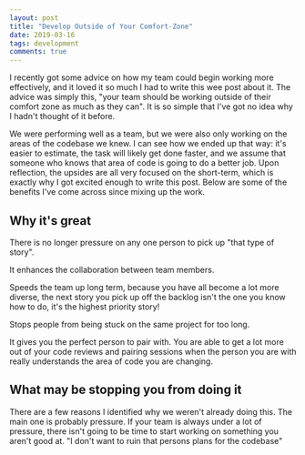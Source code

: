 ```yaml
---
layout: post
title: "Develop Outside of Your Comfort-Zone"
date: 2019-03-16
tags: development
comments: true
---
```


I recently got some advice on how my team could begin working more effectively, and it loved it so much I had to write this wee post about it.
The advice was simply this, "your team should be working outside of their comfort zone as much as they can".
It is so simple that I've got no idea why I hadn't thought of it before.

We were performing well as a team, but we were also only working on the areas of the codebase we knew.
I can see how we ended up that way: it's easier to estimate, the task will likely get done faster, and we assume that someone who knows that area of code is going to do a better job.
Upon reflection, the upsides are all very focused on the short-term, which is exactly why I got excited enough to write this post.
Below are some of the benefits I've come across since mixing up the work.

## Why it's great

There is no longer pressure on any one person to pick up "that type of story".

It enhances the collaboration between team members.

Speeds the team up long term, because you have all become a lot more diverse, the next story you pick up off the backlog isn't the one you know how to do, it's the highest priority story!

Stops people from being stuck on the same project for too long.

It gives you the perfect person to pair with.
You are able to get a lot more out of your code reviews and pairing sessions when the person you are with really understands the area of code you are changing.

## What may be stopping you from doing it

There are a few reasons I identified why we weren't already doing this.
The main one is probably pressure.
If your team is always under a lot of pressure, there isn't going to be time to start working on something you aren't good at.
"I don't want to ruin that persons plans for the codebase"

